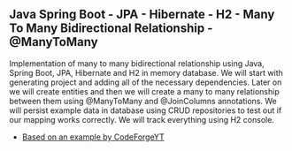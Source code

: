 ## Java Spring Boot - JPA - Hibernate - H2 - Many To Many Bidirectional Relationship - @ManyToMany
Implementation of many to many bidirectional relationship using Java, Spring Boot, JPA, Hibernate and H2 in memory database. We will start with generating project and adding all of the necessary dependencies. Later on we will create entities and then we will create a many to many relationship between them using @ManyToMany and @JoinColumns annotations. We will persist example data in database using CRUD repositories to test out if our mapping works correctly. We will track everything using H2 console.
- [Based on an example by CodeForgeYT](https://www.youtube.com/watch?v=ntN1HWKND8U&ab_channel=CodeForgeYT)


